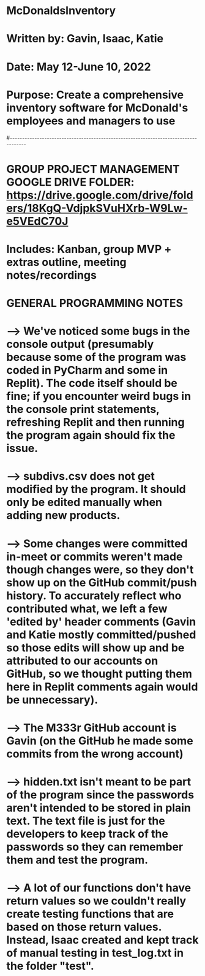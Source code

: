 # McDonaldsInventory

# Written by: Gavin, Isaac, Katie

# Date: May 12-June 10, 2022

# Purpose: Create a comprehensive inventory software for McDonald's employees and managers to use

#------------------------------------------------------------------------------------

# GROUP PROJECT MANAGEMENT GOOGLE DRIVE FOLDER: https://drive.google.com/drive/folders/18KgQ-VdjpkSVuHXrb-W9Lw-e5VEdC70J

# Includes: Kanban, group MVP + extras outline, meeting notes/recordings

# GENERAL PROGRAMMING NOTES

# --> We've noticed some bugs in the console output (presumably because some of the program was coded in PyCharm and some in Replit). The code itself should be fine; if you encounter weird bugs in the console print statements, refreshing Replit and then running the program again should fix the issue.

# --> subdivs.csv does not get modified by the program. It should only be edited manually when adding new products.

# --> Some changes were committed in-meet or commits weren't made though changes were, so they don't show up on the GitHub commit/push history. To accurately reflect who contributed what, we left a few 'edited by' header comments (Gavin and Katie mostly committed/pushed so those edits will show up and be attributed to our accounts on GitHub, so we thought putting them here in Replit comments again would be unnecessary).

# --> The M333r GitHub account is Gavin (on the GitHub he made some commits from the wrong account)

# --> hidden.txt isn't meant to be part of the program since the passwords aren't intended to be stored in plain text. The text file is just for the developers to keep track of the passwords so they can remember them and test the program.

# --> A lot of our functions don't have return values so we couldn't really create testing functions that are based on those return values. Instead, Isaac created and kept track of manual testing in test_log.txt in the folder "test".